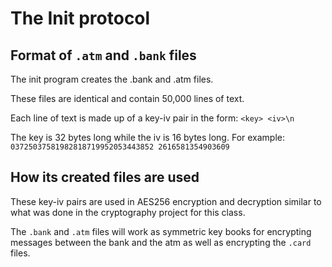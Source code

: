 # The Init protocol

## Format of `.atm` and `.bank` files

The init program creates the .bank and .atm files. 

These files are identical and contain 50,000 lines of text.

Each line of text is made up of a key-iv pair in the form: `<key> <iv>\n`

The key is 32 bytes long while the iv is 16 bytes long. For example:
`03725037581982818719952053443852 2616581354903609`

## How its created files are used

These key-iv pairs are used in AES256 encryption and decryption similar to what was done in the cryptography project for this class. 

The `.bank` and `.atm` files will work as symmetric key books for encrypting messages between the bank and the atm as well as encrypting the `.card` files.